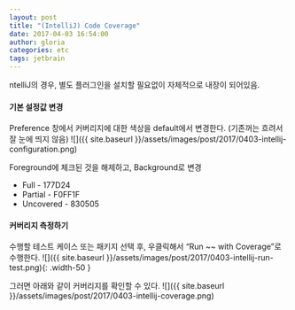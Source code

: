 ```yaml
---
layout: post
title: "(IntelliJ) Code Coverage"
date: 2017-04-03 16:54:00
author: gloria
categories: etc
tags: jetbrain
---
```


ntelliJ의 경우, 별도 플러그인을 설치할 필요없이 자체적으로 내장이 되어있음.

#### 기본 설정값 변경
Preference 창에서 커버리지에 대한 색상을 default에서 변경한다. (기존꺼는 흐려서 잘 눈에 띄지 않음)
![]({{ site.baseurl }}/assets/images/post/2017/0403-intellij-configuration.png)

Foreground에 체크된 것을 해제하고, Background로 변경
- Full - 177D24
- Partial - F0FF1F
- Uncovered - 830505

#### 커버리지 측정하기
수행할 테스트 케이스 또는 패키지 선택 후, 우클릭해서 “Run ~~ with Coverage”로 수행한다.
![]({{ site.baseurl }}/assets/images/post/2017/0403-intellij-run-test.png){: .width-50 }

그러면 아래와 같이 커버리지를 확인할 수 있다.
![]({{ site.baseurl }}/assets/images/post/2017/0403-intellij-coverage.png)
